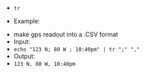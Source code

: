 * `tr`
 - Example:
 * make gps readout into a .CSV format
 * Input:
  * `echo "123 N; 80 W ; 10:40pm" | tr ";" ","`
  * Output:
  * `123 N, 80 W, 10:40pm`
